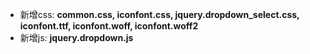 - 新增css: **common.css, iconfont.css, jquery.dropdown_select.css, iconfont.ttf, iconfont.woff, iconfont.woff2**
- 新增js: **jquery.dropdown.js**
